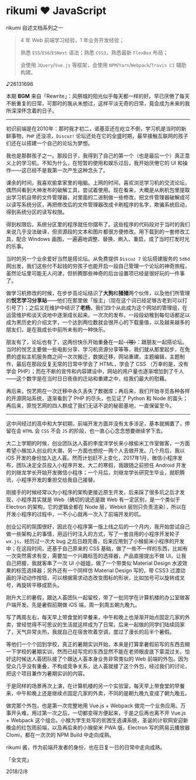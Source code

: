 # rikumi ❤ JavaScript

rikumi 自述文档系列之一

> 4 年 Web 前端学习经验，1 年业务开发经验；
>
> 熟悉 `ES5`/`ES6`/`ESNext` 语法；熟悉 `CSS3`，熟悉最新 `FlexBox` 布局；
>
> 会使用 `JQuery`/`Vue.js` 等框架，会使用 `NPM`/`Yarn`/`Webpack`/`Travis CI` 辅助构建。

♪26131696

本期 **BGM** 来自「Rewrite」：风祭城的阳光似乎每天都一样的好。早已厌倦了每天不断重复的日常，可那时的我从未想过，这样平淡无奇的日常，竟会成为未来的我所深深怀念着的日子。

---

初识前端是在2010年：那时我才初二，诺基亚还在屹立不倒，学习机是当时的新鲜事物，`PHP` 还没凉，`Discuz!` 论坛还处在它的全盛时期，最早接触互联网的孩子们还在以搭建一个自己的论坛为梦想。

我也是那群孩子之一。那段日子，我得到了自己的第一个（也是最后一个）真正意义上的学习机，不知为什么，在短暂的使用和娱乐过后，我开始厌倦它的 UI 和操作——这已经不是我第一次产生这种念头了。

课余的时间，我喜欢偷拿家里的电脑。上网的时间，喜欢浏览学习机的交流论坛，偶然间看到大神发布的破解工具，尝试着使用。现在看来，大概是从刷机包里提取出学习机自带的文件管理器，对里面的二进制做一些修改，把文件管理器破解成可以读写系统分区，再把修改后的文件管理器改成卡刷程序的名字，欺骗系统启动，得到系统分区的读写权限。

得到权限后，系统分区里的程序就任你摆布了。这些程序的代码段对于当时的我们来说几乎没法破译，但资源段的文本和图片都很方便修改。用下载到的一套修改工具，配合 Windows 画图，一遍遍地调整、替换、刷入、重启，成了当时打发时光的乐事。

当时的另一个业余爱好当然是搭论坛。从免费提供 `Discuz 7` 论坛搭建服务的 `5d6d` 网出发，我们这些付不起钱的穷孩子也能开启一段自己管理一个论坛的神奇旅程，虽然论坛里可能无人问津，但折腾那些神奇的后台设置项已经是很好玩的一件事了。

做学习机修改的时候，在步步高论坛结识了**大狗**和**猪猪**两个伙伴，以及他们所管理的**悦艺学习分享站**——他们在那里做「版主」（现在这个词已经足够古老到可以打引号了）；之后又在维护中结识了**老杨**，我们四个从此成为这个网站的管理组，在运营维护和谈天说地中逐渐成长起来。一次次的发布，一段段幼稚到每句话都足以成为黑历史的介绍文字，一个达到两位数就会很开心的下载量值，以及越来越多的朋友们，是在我成长中前所未有的一种快乐。

朋友有了，论坛也有了，这两份快乐开始重叠在一起~~（喂）~~：跟朋友一起搭论坛。当时的悦艺主要做一些电影分享、学习机资源分享等等，我们就从那里起步，在免费的虚拟主机服务商之间一次次搬迁，数据迁移，网站重建，主题编辑，主题制作，最后在那段反复无常的日常中学会了 HTML，学会了 CSS （万幸的是，没有学会 PHP）；而在不断的宣传和内容建设中，网站的用户量也逐渐增加到了千人——这个数字是在当时日日夜夜的迁站和重建之中，给我们最大的慰藉。

再后来，悦艺网在一次迁移中永久丢失了数据库；再后来，我们开始寻觅各种各样的开源网站系统，逐渐看到了 PHP 的尽头，也见证了 Python 和 Node 的苗头；再后来，原悦艺网的四人群成了我们无话不说的秘密基地，一直保留至今。

---

这中间经过的高中和大学初期，前端开发方面并没有太多涉足，基本就搁置了，停留在会 `HTML` 会 `CSS` 不会 `JS` 的阶段，也一直心心念念想要继续学下去。

大二上学期的时候，创业团队达人荟的李度洋学长来小猴偷米工作室做客，一方面希望小猴加入创业的大潮，另一方面也想挖一两个人去做开发。几个月后，我以 iOS 开发的身份加入达人荟。然而计划赶不上变化，2017年1月，微信小程序发布，团队决定全员投入小程序开发。大二的寒假，我跟随之前担任 Android 开发的刘继龙学长开始开发微信小程序；一个月后，刘继龙学长研究生毕业，就职腾讯，小程序开发的重担交给我自己接替。

刚接手的时候经常以为小程序的架构更接近原生开发，后来踩了很多坑之后才发现，小程序其实就是 Web（确切的说还是跟 Web 有一定区别，是一个类似于 Electron 的架构，它的逻辑全都在 Node 层，Webkit 层则只负责渲染），所以在开发小程序的过程中，一不小心就再一次入了前端开发的坑。

创业公司的氛围很好，因此在小程序第一版上线之后的一个月内，我开始尝试自己做一些架构上的事情，用运行时注入的方式，写了一套自用的小程序开发轮子 `wx.js`，经历过一次大 bug 之后日趋完善，后来应用到了小猴偷米小程序的开发中；在这段时间，还基于自己原来的 CSS 基础，做了一些不一样的东西，比如有一次突然需求有变，需要加一个兴趣标签的选择器，产品直接提出不做 UI，让我自己把握，我就客串了一次 UI 小姐姐，做了一个带类似 Material Design 水波效果的标签选择器；另外还有一个同样仿 Material Design 写的，带 CSS3 过渡动画的浮动动作按钮，可以根据需求动态改变图标的形状，比如加号可以旋转成叉号，再旋转平移成箭头。

刚升大三的暑假，跟达人荟团队一起留校，带了一批同学在计算机楼的办公室做客户端开发。先是暑假前期做 iOS 端，周一到周五朝九晚九。

写了两周左右，每天早上带食堂的早餐来，中午和晚上也渐渐开始点固定几家的外卖，曾经觉得不可思议的生活就这样成为了日常。后来一起做的同学们陆续回家了，天气异常炎热，我就自己在宿舍吹着空调，度过了漫长的后半个暑假。

等他们一个个回到学校，真正的暑期实训开始，本来是打算拿暑假前写的东西去糊一下学校的暑期实训，然而已经写完的东西显然不能在老师眼皮底下蒙混过关。恰好这时候达人荟团队接了个跟达人荟本身业务非常类似的 Web 前端的外包。因为受众几乎没有重叠，不构成竞争关系，达人荟就接了这个外包，经过我们的讨论，把这个项目兼作为暑期实训的内容。

于是同样的场景再次上演，在计算机楼的另一个实验室，每天早上带食堂的早餐来，中午和晚上还是继续点固定几家的外卖，不同的是朝九晚九变成了朝九晚五。

做完那个外包，也是第一次完整地用 Vue.js + Webpack 做完一个业务应用。万事开头难，用过第一次之后，一切都变得方便起来，于是之后再也离不开 Vue.js + Webpack 这个组合。小猴为学生处写的贫困生选课系统，圣诞的计软网安迎新晚会的红包雨前端，以及再后来的小猴偷米 PWA 版，Electron 写的网易云播放器 Clomi，都在一次次的 NPM Build 中走向成熟。

rikumi 酱，作为前端开发者的身份，也在日复一日的日常中走向成熟。

「全文完」

2018/2/8
